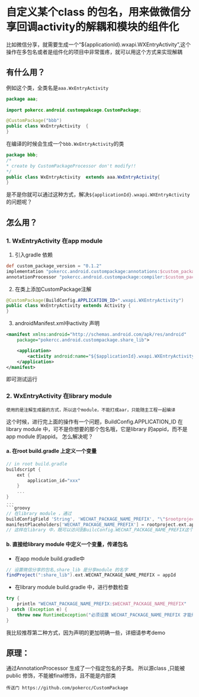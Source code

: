 # 自定义某个class 的包名，用来做微信分享回调activity的解耦和模块的组件化
比如微信分享，就需要生成一个“${applicationId}.wxapi.WXEntryActivity”,这个操作在多包名或者是组件化的项目中非常蛋疼，就可以用这个方式来实现解耦
## 有什么用？

例如这个类，全类名是`aaa.WxEntryActivity`
```java
package aaa;
 
import pokercc.android.custompakcage.CustomPackage;

@CustomPackage("bbb")
public class WxEntryActivity  {
}

```

在编译的时候会生成一个`bbb.WxEntryActivity`的类
```java
package bbb;
/* 
* create by CustomPackageProcessor don't modify!! 
*/
public class WxEntryActivity  extends aaa.WxEntryActivity{
}
```



是不是你就可以通过这种方式，解决`${applicationId}.wxapi.WXEntryActivity`的问题呢？

## 怎么用？

### 1. WxEntryActivity 在app module

1. 引入gradle 依赖
```gradle
def custom_package_version = "0.1.2"
implementation "pokercc.android.custompackage:annotations:$custom_package_version"
annotationProcessor "pokercc.android.custompackage:compiler:$custom_package_version"
```
2. 在类上添加CustomPackage注解
```java
@CustomPackage(BuildConfig.APPLICATION_ID+".wxapi.WXEntryActivity")
public class WxEntryActivity extends Activity {
}
```
3. androidManifest.xml中activity 声明
```XML
<manifest xmlns:android="http://schemas.android.com/apk/res/android"
    package="pokercc.android.custompackage.share_lib">

    <application>
        <activity android:name="${$applicationId}.wxapi.WXEntryActivity" />
    </application>
</manifest>

```

即可测试运行
### 2. WxEntryActivity 在library module
``使用的是注解生成器的方式，所以这个module，不能打成aar，只能随主工程一起编译``

这个时候，进行完上面的操作有一个问题，BuildConfig.APPLICATION_ID 在library module 中，可不是你想要的那个包名哦，它是library 的appid，而不是app module 的appid。 怎么解决呢？
#### a. 在root build.gradle 上定义一个变量
```groovy
// in root build.gradle
buildscript {
    ext {
        application_id="xxx"
    }
    ...
}
...
```groovy
// 在library module ，通过
buildConfigField 'String', 'WECHAT_PACKAGE_NAME_PREFIX', "\"$rootproject.ext.application_id\""
manifestPlaceholders['WECHAT_PACKAGE_NAME_PREFIX'] = rootproject.ext.application_id
// 这样在library 中，既可以访问到BuilcConfig.WECHAT_PACKAGE_NAME_PREFIX这个常量
```
#### b. 直接给library module 中定义一个变量，传递包名

* 在app module build.gradle中
```groovy
// 设置微信分享的包名,share_lib 是分享module 的名字
findProject(":share_lib").ext.WECHAT_PACKAGE_NAME_PREFIX = appId
```
* 在library module build.gradle 中，进行参数检查
```groovy
try {
    println "WECHAT_PACKAGE_NAME_PREFIX:$WECHAT_PACKAGE_NAME_PREFIX"
} catch (Exception e) {
    throw new RuntimeException("必须设置 WECHAT_PACKAGE_NAME_PREFIX 才能编译成功,比如 这样设置 在引用这个库前设置 findProject('$project.name').ext.WECHAT_PACKAGE_NAME_PREFIX='xx' ", e)
}
```
我比较推荐第二种方式，因为声明的更加明确一些，详细请参考demo
## 原理：
通过AnnotationProcessor 生成了一个指定包名的子类。
所以源class ,只能被public 修饰，不能被final修饰，且不能是内部类

```
传送门 https://github.com/pokercc/CustomPackage